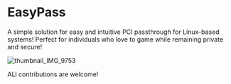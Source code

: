 # EasyPass
A simple solution for easy and intuitive PCI passthrough for Linux-based systems! Perfect for individuals who love to game while remaining private and secure!

![thumbnail_IMG_9753](https://github.com/user-attachments/assets/c44d2482-eecd-4c62-a029-ce4ba1a9998f)

ALl contributions are welcome!
